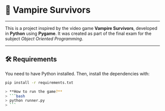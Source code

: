 # 🧛 Vampire Survivors

---

This is a project inspired by the video game **Vampire Survivors**, developed in **Python** using **Pygame**. It was created as part of the final exam for the subject *Object Oriented Programming*.

---

## 🛠 Requirements

You need to have Python installed. Then, install the dependencies with:

```bash
pip install -r requirements.txt

> **How to run the game?**  
> ```bash
> python runner.py
> ```
